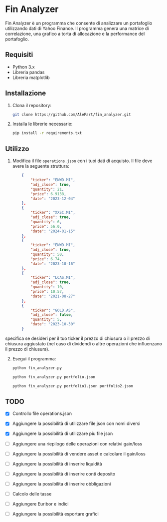# Fin Analyzer

Fin Analyzer è un programma che consente di analizzare un portafoglio utilizzando dati di Yahoo Finance. Il programma genera una matrice di correlazione, una grafico a torta di allocazione e la performance del portafoglio.

## Requisiti

- Python 3.x
- Libreria pandas
- Libreria matplotlib

## Installazione

1. Clona il repository:
    
    ```bash
    git clone https://github.com/AlePart/fin_analyzer.git
    ```

2. Installa le librerie necessarie:

    ```bash
    pip install -r requirements.txt
    ```

## Utilizzo

1. Modifica il file `operations.json` con i tuoi dati di acquisto. Il file deve avere la seguente struttura:
    
    ```json
        {
            "ticker": "ENWD.MI",
            "adj_close": true,
            "quantity": 21,
            "price": 6.9138,
            "date": "2023-12-04"
        },
        {
            "ticker": "XXSC.MI",
            "adj_close": true,
            "quantity": 6,
            "price": 56.0,
            "date": "2024-01-15"
        },
        {
            "ticker": "ENWD.MI",
            "adj_close": true,
            "quantity": 50,
            "price": 6.74,
            "date": "2023-10-16"
        },
        {
            "ticker": "LCAS.MI",
            "adj_close": true,
            "quantity": 10,
            "price": 10.57,
            "date": "2021-08-27"
        },
        {
            "ticker": "GOLD.AS",
            "adj_close": false,
            "quantity": 5,
            "date": "2023-10-30"
        }
    ```
specifica se desideri per il tuo ticker il prezzo di chiusura o il prezzo di chiusura aggiustato (nel caso di dividendi o altre operazioni che influenzano il prezzo di chiusura).

2. Esegui il programma:

    ```bash
    python fin_analyzer.py
    ```

    ```bash
    python fin_analyzer.py portfolio.json
    ```

    ```bash
    python fin_analyzer.py portfolio1.json portfolio2.json
    ```

## TODO
- [x] Controllo file operations.json
- [x] Aggiungere la possibilità di utilizzare file json con nomi diversi
- [x] Aggiungere la possibilità di utilizzare piu file json
- [ ] Aggiungere una riepilogo delle operazioni con relativi gain/loss
- [ ] Aggiungere la possibilità di vendere asset e calcolare il gain/loss
- [ ] Aggiungere la possibilità di inserire liquidità
- [ ] Aggiungere la possibilità di inserire conti deposito
- [ ] Aggiungere la possibilita di inserire obbligazioni
- [ ] Calcolo delle tasse
- [ ] Aggiungere Euribor e indici
- [ ] Aggiungere la possibilità esportare grafici





